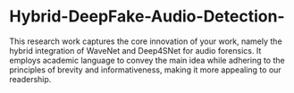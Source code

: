 # Hybrid-DeepFake-Audio-Detection-

This research work captures the core innovation of your work, namely the hybrid integration of WaveNet and Deep4SNet for audio forensics. 
It employs academic language to convey the main idea while adhering to the principles of brevity and informativeness, making it more appealing to our readership.
